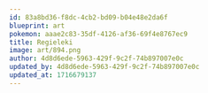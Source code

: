 ```yaml
---
id: 83a8bd36-f8dc-4cb2-bd09-b04e48e2da6f
blueprint: art
pokemon: aaae2c83-35df-4126-af36-69f4e8767ec9
title: Regieleki
image: art/894.png
author: 4d8d6ede-5963-429f-9c2f-74b897007e0c
updated_by: 4d8d6ede-5963-429f-9c2f-74b897007e0c
updated_at: 1716679137
---
```

